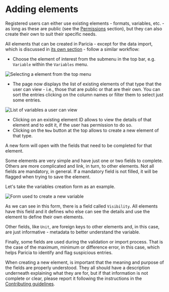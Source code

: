 # Adding elements

Registered users can either use existing elements - formats, variables, etc. - as long as these are public (see the [Permissions](./permissions.md) section), but they can also create their own to suit their specific needs.

All elements that can be created in Paricia - except for the data import, which is discussed in [its own section](./importing_data.md) - follow a similar workflow:

- Choose the element of interest from the submenu in the top bar, e.g. `Variable` within the `Variables` menu.

![Selecting a element from the top menu](assets/images/selecting_component.png)

- The page now displays the list of existing elements of that type that the user can view - i.e., those that are public or that are their own. You can sort the entries clicking on the column names or filter them to select just some entries.

![List of variables a user can view](assets/images/variables_list.png)

- Clicking on an existing element ID allows to view the details of that element and to edit it, if the user has permission to do so.
- Clicking on the `New` button at the top allows to create a new element of that type.

A new form will open with the fields that need to be completed for that element.

Some elements are very simple and have just one or two fields to complete. Others are more complicated and link, in turn, to other elements. Not all fields are mandatory, in general. If a mandatory field is not filled, it will be flagged when trying to save the element.

Let's take the variables creation form as an example.

![Form used to create a new variable](assets/images/variable_creation.png)

As we can see in this form, there is a field called `Visibility`. All elements have this field and it defines who else can see the details and use the element to define their own elements.

Other fields, like `Unit`, are foreign keys to other elements and, in this case, are just informative - metadata to better understand the variable.

Finally, some fields are used during the validation or import process. That is the case of the maximum, minimum or difference error, in this case, which helps Paricia to identify and flag suspicious entries.

When creating a new element, is important that the meaning and purpose of the fields are properly understood. They all should have a description underneath explaining what they are for, but if that information is not complete or clear, please report it following the instructions in the [Contributing guidelines](./contributing.md).
